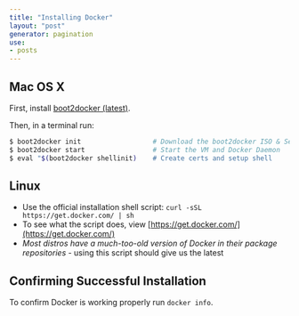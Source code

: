 ```yaml
---
title: "Installing Docker"
layout: "post"
generator: pagination
use:
- posts
---
```


## Mac OS X

First, install [boot2docker (latest)](https://github.com/boot2docker/osx-installer/releases/latest).

Then, in a terminal run:

```sh
$ boot2docker init                  # Download the boot2docker ISO & Setup SSH key
$ boot2docker start                 # Start the VM and Docker Daemon
$ eval "$(boot2docker shellinit)    # Create certs and setup shell
```

## Linux

* Use the official installation shell script: `curl -sSL https://get.docker.com/ | sh`
 * To see what the script does, view [https://get.docker.com/](https://get.docker.com/)
 * *Most distros have a much-too-old version of Docker in their package repositories* - using this script should give us the latest
 
## Confirming Successful Installation

To confirm Docker is working properly run `docker info`.
